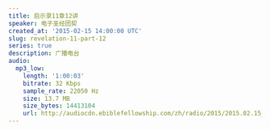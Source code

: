 ```yaml
---
title: 启示录11章12讲
speaker: 电子圣经团契
created_at: '2015-02-15 14:00:00 UTC'
slug: revelation-11-part-12
series: true
description: 广播电台
audio:
  mp3_low:
    length: '1:00:03'
    bitrate: 32 Kbps
    sample_rate: 22050 Hz
    size: 13.7 MB
    size_bytes: 14413104
    url: http://audiocdn.ebiblefellowship.com/zh/radio/2015/2015.02.15_EBF_-_Revelation_11_Part_12.mp3
---
```

